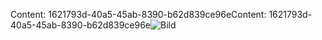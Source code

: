 <span data-ttu-id="348f0-101">Content: 1621793d-40a5-45ab-8390-b62d839ce96e</span><span class="sxs-lookup"><span data-stu-id="348f0-101">Content: 1621793d-40a5-45ab-8390-b62d839ce96e</span></span>![Bild](1f2ad915-5ef6-4d00-b8e5-01ba05c466d5.png)
